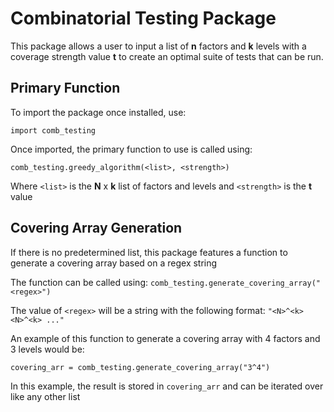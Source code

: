 # Combinatorial Testing Package
This package allows a user to input a list of **n** factors and **k** levels with a coverage strength value **t** to
create an optimal suite of tests that can be run.

## Primary Function

To import the package once installed, use:

`import comb_testing`

Once imported, the primary function to use is called using:

`comb_testing.greedy_algorithm(<list>, <strength>)`

Where `<list>` is the **N** x **k** list of factors and levels and `<strength>` is the **t** value


## Covering Array Generation

If there is no predetermined list, this package features a function to generate a covering array based on a regex string

The function can be called using:
`comb_testing.generate_covering_array("<regex>")`

The value of `<regex>` will be a string with the following format: `"<N>^<k> <N>^<k> ..."`

An example of this function to generate a covering array with 4 factors and 3 levels would be:

`covering_arr = comb_testing.generate_covering_array("3^4")`

In this example, the result is stored in `covering_arr` and can be iterated over like any other list